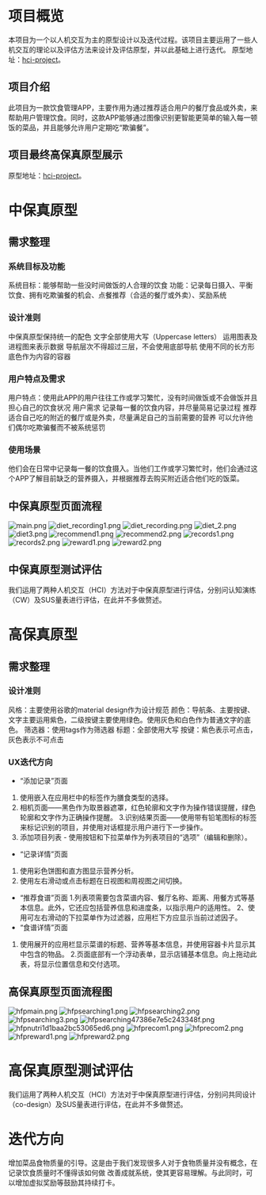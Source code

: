 # 项目概览
本项目为一个以人机交互为主的原型设计以及迭代过程。该项目主要运用了一些人机交互的理论以及评估方法来设计及评估原型，并以此基础上进行迭代。 
原型地址：[hci-project](https://www.wulihub.com.cn/go/WX0rGV/index.html)。

## 项目介绍
此项目为一款饮食管理APP，主要作用为通过推荐适合用户的餐厅食品或外卖，来帮助用户管理饮食。同时，这款APP能够通过图像识别更智能更简单的输入每一顿饭的菜品，并且能够允许用户定期吃“欺骗餐”。 

## 项目最终高保真原型展示  
原型地址：[hci-project](https://www.wulihub.com.cn/go/WX0rGV/index.html)。


# 中保真原型  



## 需求整理
### 系统目标及功能
系统目标：能够帮助一些没时间做饭的人合理的饮食
功能：记录每日摄入、平衡饮食、拥有吃欺骗餐的机会、点餐推荐（合适的餐厅或外卖）、奖励系统
### 设计准则
中保真原型保持统一的配色
文字全部使用大写（Uppercase letters）
运用图表及进程图来表示数据
导航层次不得超过三层，不会使用底部导航
使用不同的长方形底色作为内容的容器 

### 用户特点及需求
用户特点：使用此APP的用户往往工作或学习繁忙，没有时间做饭或不会做饭并且担心自己的饮食状况
用户需求
记录每一餐的饮食内容，并尽量简易记录过程
推荐适合自己吃的附近的餐厅或是外卖，尽量满足自己的当前需要的营养
可以允许他们偶尔吃欺骗餐而不被系统惩罚
### 使用场景
他们会在日常中记录每一餐的饮食摄入。当他们工作或学习繁忙时，他们会通过这个APP了解目前缺乏的营养摄入，并根据推荐去购买附近适合他们吃的饭菜。

## 中保真原型页面流程
![main.png](https://www.picbed.cn/images/2021/07/15/main.png)
![diet_recording1.png](https://www.picbed.cn/images/2021/07/15/diet_recording1.png)
![diet_recording.png](https://www.picbed.cn/images/2021/07/15/diet_recording.png)
![diet_2.png](https://www.picbed.cn/images/2021/07/15/diet_2.png)
![diet3.png](https://www.picbed.cn/images/2021/07/15/diet3.png)
![recommend1.png](https://www.picbed.cn/images/2021/07/15/recommend1.png)
![recommend2.png](https://www.picbed.cn/images/2021/07/15/recommend2.png)
![records1.png](https://www.picbed.cn/images/2021/07/15/records1.png)
![records2.png](https://www.picbed.cn/images/2021/07/15/records2.png)
![reward1.png](https://www.picbed.cn/images/2021/07/15/reward1.png)
![reward2.png](https://www.picbed.cn/images/2021/07/15/reward2.png)

## 中保真原型测试评估
我们运用了两种人机交互（HCI）方法对于中保真原型进行评估，分别问认知演练（CW）及SUS量表进行评估，在此并不多做赘述。

# 高保真原型
## 需求整理
### 设计准则
风格：主要使用谷歌的material design作为设计规范
颜色：导航条、主要按键、文字主要运用紫色，二级按键主要使用绿色。使用灰色和白色作为普通文字的底色。
筛选器：使用tags作为筛选器
标题：全部使用大写
按键：紫色表示可点击，灰色表示不可点击
### UX迭代方向
- “添加记录”页面
1. 使用嵌入在应用栏中的标签作为膳食类型的选择。
2. 相机页面——黑色作为取景器遮罩，红色轮廓和文字作为操作错误提醒，绿色轮廓和文字作为正确操作提醒。
3.识别结果页面——使用带有铅笔图标的标签来标记识别的项目，并使用对话框提示用户进行下一步操作。
4. 添加项目列表 - 使用按钮和下拉菜单作为列表项目的“选项”（编辑和删除）。
- “记录详情”页面
1. 使用彩色饼图和直方图显示营养分析。
2. 使用左右滑动或点击标题在日视图和周视图之间切换。
- “推荐食谱”页面
1.列表项需要包含菜谱内容、餐厅名称、距离、用餐方式等基本信息。此外，它还应包括营养信息和进度条，以指示用户的适用性。
2、使用可左右滑动的下拉菜单作为过滤器，应用栏下方应显示当前过滤因子。
- “食谱详情”页面
1. 使用展开的应用栏显示菜谱的标题、营养等基本信息，并使用容器卡片显示其中包含的物品。
2.页面底部有一个浮动表单，显示店铺基本信息。向上拖动此表，将显示位置信息和交付选项。

## 高保真原型页面流程图

![hfpmain.png](https://www.picbed.cn/images/2021/07/15/hfpmain.png)
![hfpsearching1.png](https://www.picbed.cn/images/2021/07/15/hfpsearching1.png)
![hfpsearching2.png](https://www.picbed.cn/images/2021/07/15/hfpsearching2.png)
![hfpsearching3.png](https://www.picbed.cn/images/2021/07/15/hfpsearching3.png)
![hfpsearching47386e7e5c243348f.png](https://www.picbed.cn/images/2021/07/15/hfpsearching47386e7e5c243348f.png)
![hfpnutri1d1baa2bc53065ed6.png](https://www.picbed.cn/images/2021/07/15/hfpnutri1d1baa2bc53065ed6.png)
![hfprecom1.png](https://www.picbed.cn/images/2021/07/15/hfprecom1.png)
![hfprecom2.png](https://www.picbed.cn/images/2021/07/15/hfprecom2.png)
![hfpreward1.png](https://www.picbed.cn/images/2021/07/15/hfpreward1.png)
![hfpreward2.png](https://www.picbed.cn/images/2021/07/15/hfpreward2.png)


# 高保真原型测试评估
我们运用了两种人机交互（HCI）方法对于中保真原型进行评估，分别问共同设计（co-design）及SUS量表进行评估，在此并不多做赘述。

# 迭代方向
增加菜品食物质量的引导。这是由于我们发现很多人对于食物质量并没有概念，在记录饮食质量时不懂得该如何做
改善成就系统，使其更容易理解。与此同时，可以增加虚拟奖励等鼓励其持续打卡。
